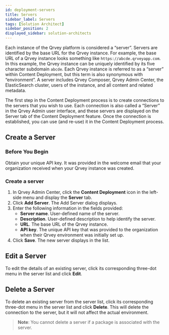 ```yaml
---
id: deployment-servers 
title: Servers
sidebar_label: Servers
tags: [Solution Architect]
sidebar_position: 2
displayed_sidebar: solution-architects
---
```


<div style={{textAlign: "justify"}}>

Each instance of the Qrvey platform is considered a “server”. Servers are identified by the base URL for the Qrvey instance.  For example, the base URL of a Qrvey instance looks something like `https://abcde.qrveyapp.com`.  In this example, the Qrvey instance can be uniquely identified by its five character subdomain `abcde`.  Each Qrvey instance is referred to as a “server” within Content Deployment, but this term is also synonymous with “environment”. A server includes Qrvey Composer, Qrvey Admin Center, the ElasticSearch cluster, users of the instance, and all content and related metadata.

The first step in the Content Deployment process is to create connections to the servers that you wish to use. Each connection is also called a “Server” in the Qrvey Admin user interface, and these servers are displayed on the Server tab of the Content Deployment feature. Once the connection is established, you can use (and re-use) it in the Content Deployment process. 

## Create a Server

### Before You Begin
Obtain your unique API key. It was provided in the welcome email that your organization received when your Qrvey instance was created.

### Create a server
1. In Qrvey Admin Center, click the **Content Deployment** icon in the left-side menu and display the **Server** tab. 
2. Click **Add Server**. The Add Server dialog displays. 
3. Enter the following information in the fields provided:
    * **Server name**. User-defined name of the server. 
    * **Description**. User-defined description to help identify the server. 
    * **URL**. The base URL of the Qrvey instance. 
    * **API key**. The unique API key that was provided to the organization when their Qrvey environment was initially set up.  
4. Click **Save**. The new server displays in the list. 

## Edit a Server
To edit the details of an existing server, click its corresponding three-dot menu in the server list and click **Edit**. 

## Delete a Server
To delete an existing server from the server list, click its corresponding three-dot menu in the server list and click **Delete**. This will delete the connection to the server, but it will not affect the actual environment. 

>**Note**: You cannot delete a server if a package is associated with the server. 

</div>